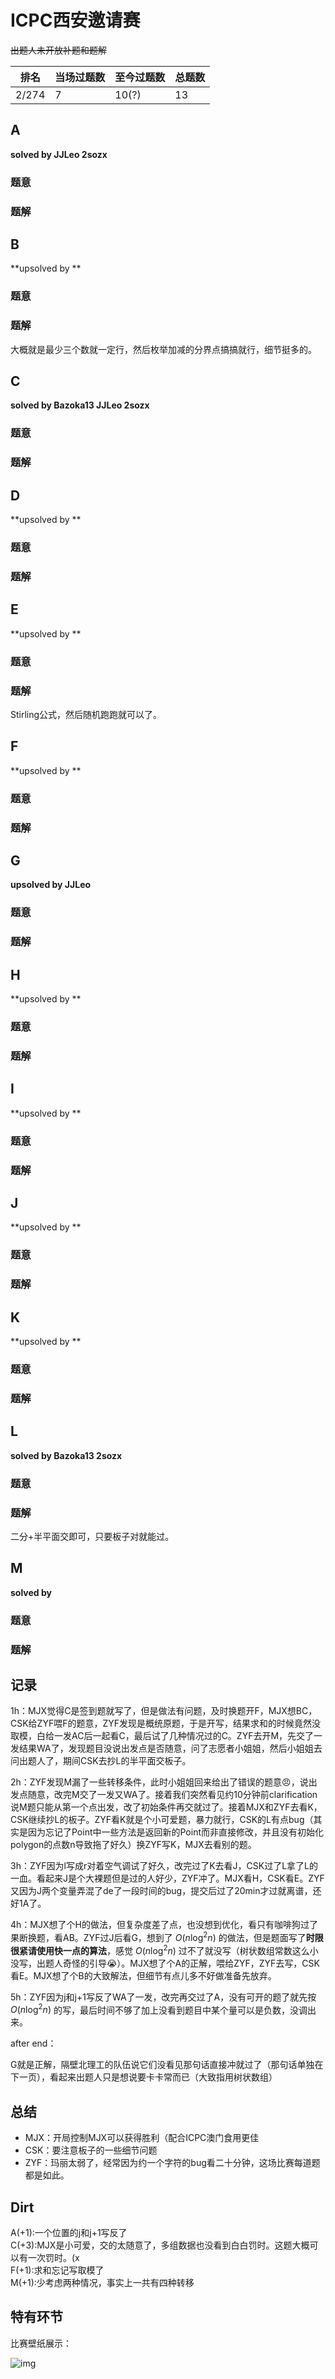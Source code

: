 # ICPC西安邀请赛

<del>出题人未开放补题和题解</del>

| 排名  | 当场过题数 | 至今过题数 | 总题数 |
| ----- | ---------- | ---------- | ------ |
| 2/274 | 7          | 10(?)      | 13     |

## **A**

**solved by JJLeo 2sozx**

### 题意



### 题解



## **B**

**upsolved by **

### 题意



### 题解

大概就是最少三个数就一定行，然后枚举加减的分界点搞搞就行，细节挺多的。

## **C**

**solved by Bazoka13 JJLeo 2sozx**

### 题意



### 题解



## **D**

**upsolved by **

### 题意



### 题解



## **E**

**upsolved by **

### 题意



### 题解

Stirling公式，然后随机跑跑就可以了。

## **F**

**upsolved by **

### 题意



### 题解



## **G**

**upsolved by JJLeo**

### 题意



### 题解



## **H**

**upsolved by **

### 题意



### 题解



## **I**

**upsolved by **

### 题意



### 题解



## **J**

**upsolved by **

### 题意



### 题解



## **K**

**upsolved by **

### 题意



### 题解



## **L**

**solved by Bazoka13 2sozx**

### 题意



### 题解

二分+半平面交即可，只要板子对就能过。

## **M**

**solved by**

### 题意



### 题解



## **记录**

1h：MJX觉得C是签到题就写了，但是做法有问题，及时换题开F，MJX想BC，CSK给ZYF喂F的题意，ZYF发现是概统原题，于是开写，结果求和的时候竟然没取模，白给一发AC后一起看C，最后试了几种情况过的C。ZYF去开M，先交了一发结果WA了，发现题目没说出发点是否随意，问了志愿者小姐姐，然后小姐姐去问出题人了，期间CSK去抄L的半平面交板子。

2h：ZYF发现M漏了一些转移条件，此时小姐姐回来给出了错误的题意:angry:，说出发点随意，改完M交了一发又WA了。接着我们突然看见约10分钟前clarification说M题只能从第一个点出发，改了初始条件再交就过了。接着MJX和ZYF去看K，CSK继续抄L的板子。ZYF看K就是个小可爱题，暴力就行，CSK的L有点bug（其实是因为忘记了Point中一些方法是返回新的Point而非直接修改，并且没有初始化polygon的点数n导致拖了好久）换ZYF写K，MJX去看别的题。

3h：ZYF因为l写成r对着空气调试了好久，改完过了K去看J，CSK过了L拿了L的一血。看起来J是个大裸题但是过的人好少，ZYF冲了。MJX看H，CSK看E。ZYF又因为J两个变量弄混了de了一段时间的bug，提交后过了20min才过就离谱，还好1A了。

4h：MJX想了个H的做法，但复杂度差了点，也没想到优化，看只有咖啡狗过了果断换题，看AB。ZYF过J后看G，想到了 $O(n \log ^2 n)$ 的做法，但是题面写了**时限很紧请使用快一点的算法**，感觉 $O(n \log ^2 n)$ 过不了就没写（树状数组常数这么小没写，出题人奇怪的引导:sob:）。MJX想了个A的正解，喂给ZYF，ZYF去写，CSK看E。MJX想了个B的大致解法，但细节有点儿多不好做准备先放弃。

5h：ZYF因为j和j+1写反了WA了一发，改完再交过了A，没有可开的题了就先按 $O(n \log ^2 n)$ 的写，最后时间不够了加上没看到题目中某个量可以是负数，没调出来。

after end：

G就是正解，隔壁北理工的队伍说它们没看见那句话直接冲就过了（那句话单独在下一页），看起来出题人只是想说要卡卡常而已（大致指用树状数组）

## **总结**

- MJX：开局控制MJX可以获得胜利（配合ICPC澳门食用更佳
- CSK：要注意板子的一些细节问题
- ZYF：玛丽太弱了，经常因为约一个字符的bug看二十分钟，这场比赛每道题都是如此。

## **Dirt**

A(+1):一个位置的j和j+1写反了<br>C(+3):MJX是小可爱，交的太随意了，多组数据也没看到白白罚时。这题大概可以有一次罚时。(x<br>F(+1):求和忘记写取模了<br>M(+1):少考虑两种情况，事实上一共有四种转移

## 特有环节

比赛壁纸展示：

![img](img/西安.jpg)
